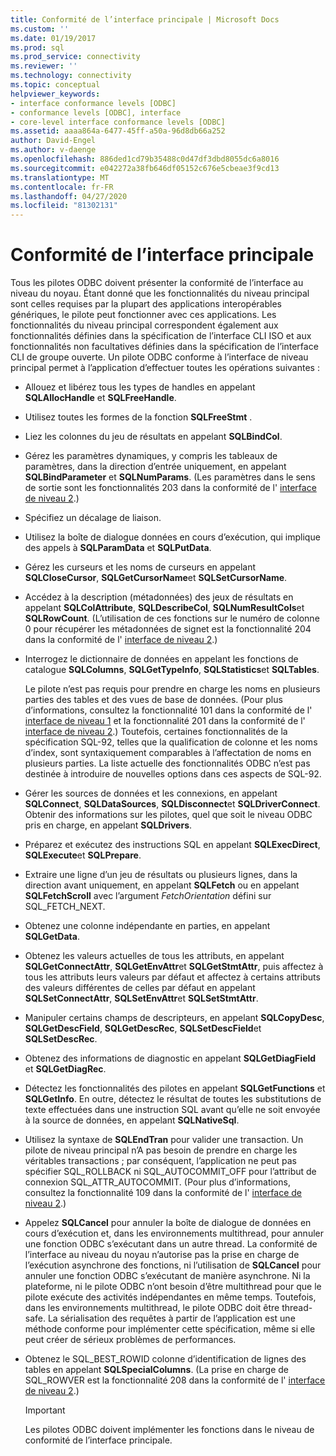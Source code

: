 ```yaml
---
title: Conformité de l’interface principale | Microsoft Docs
ms.custom: ''
ms.date: 01/19/2017
ms.prod: sql
ms.prod_service: connectivity
ms.reviewer: ''
ms.technology: connectivity
ms.topic: conceptual
helpviewer_keywords:
- interface conformance levels [ODBC]
- conformance levels [ODBC], interface
- core-level interface conformance levels [ODBC]
ms.assetid: aaaa864a-6477-45ff-a50a-96d8db66a252
author: David-Engel
ms.author: v-daenge
ms.openlocfilehash: 886ded1cd79b35488c0d47df3dbd8055dc6a8016
ms.sourcegitcommit: e042272a38fb646df05152c676e5cbeae3f9cd13
ms.translationtype: MT
ms.contentlocale: fr-FR
ms.lasthandoff: 04/27/2020
ms.locfileid: "81302131"
---
```

# <a name="core-interface-conformance"></a>Conformité de l’interface principale
Tous les pilotes ODBC doivent présenter la conformité de l’interface au niveau du noyau. Étant donné que les fonctionnalités du niveau principal sont celles requises par la plupart des applications interopérables génériques, le pilote peut fonctionner avec ces applications. Les fonctionnalités du niveau principal correspondent également aux fonctionnalités définies dans la spécification de l’interface CLI ISO et aux fonctionnalités non facultatives définies dans la spécification de l’interface CLI de groupe ouverte. Un pilote ODBC conforme à l’interface de niveau principal permet à l’application d’effectuer toutes les opérations suivantes :  
  
-   Allouez et libérez tous les types de handles en appelant **SQLAllocHandle** et **SQLFreeHandle**.  
  
-   Utilisez toutes les formes de la fonction **SQLFreeStmt** .  
  
-   Liez les colonnes du jeu de résultats en appelant **SQLBindCol**.  
  
-   Gérez les paramètres dynamiques, y compris les tableaux de paramètres, dans la direction d’entrée uniquement, en appelant **SQLBindParameter** et **SQLNumParams**. (Les paramètres dans le sens de sortie sont les fonctionnalités 203 dans la conformité de l' [interface de niveau 2](../../../odbc/reference/develop-app/level-2-interface-conformance.md).)  
  
-   Spécifiez un décalage de liaison.  
  
-   Utilisez la boîte de dialogue données en cours d’exécution, qui implique des appels à **SQLParamData** et **SQLPutData**.  
  
-   Gérez les curseurs et les noms de curseurs en appelant **SQLCloseCursor**, **SQLGetCursorName**et **SQLSetCursorName**.  
  
-   Accédez à la description (métadonnées) des jeux de résultats en appelant **SQLColAttribute**, **SQLDescribeCol**, **SQLNumResultCols**et **SQLRowCount**. (L’utilisation de ces fonctions sur le numéro de colonne 0 pour récupérer les métadonnées de signet est la fonctionnalité 204 dans la conformité de l' [interface de niveau 2](../../../odbc/reference/develop-app/level-2-interface-conformance.md).)  
  
-   Interrogez le dictionnaire de données en appelant les fonctions de catalogue **SQLColumns**, **SQLGetTypeInfo**, **SQLStatistics**et **SQLTables**.  
  
     Le pilote n’est pas requis pour prendre en charge les noms en plusieurs parties des tables et des vues de base de données. (Pour plus d’informations, consultez la fonctionnalité 101 dans la conformité de l' [interface de niveau 1](../../../odbc/reference/develop-app/level-1-interface-conformance.md) et la fonctionnalité 201 dans la conformité de l' [interface de niveau 2](../../../odbc/reference/develop-app/level-2-interface-conformance.md).) Toutefois, certaines fonctionnalités de la spécification SQL-92, telles que la qualification de colonne et les noms d’index, sont syntaxiquement comparables à l’affectation de noms en plusieurs parties. La liste actuelle des fonctionnalités ODBC n’est pas destinée à introduire de nouvelles options dans ces aspects de SQL-92.  
  
-   Gérer les sources de données et les connexions, en appelant **SQLConnect**, **SQLDataSources**, **SQLDisconnect**et **SQLDriverConnect**. Obtenir des informations sur les pilotes, quel que soit le niveau ODBC pris en charge, en appelant **SQLDrivers**.  
  
-   Préparez et exécutez des instructions SQL en appelant **SQLExecDirect**, **SQLExecute**et **SQLPrepare**.  
  
-   Extraire une ligne d’un jeu de résultats ou plusieurs lignes, dans la direction avant uniquement, en appelant **SQLFetch** ou en appelant **SQLFetchScroll** avec l’argument *FetchOrientation* défini sur SQL_FETCH_NEXT.  
  
-   Obtenez une colonne indépendante en parties, en appelant **SQLGetData**.  
  
-   Obtenez les valeurs actuelles de tous les attributs, en appelant **SQLGetConnectAttr**, **SQLGetEnvAttr**et **SQLGetStmtAttr**, puis affectez à tous les attributs leurs valeurs par défaut et affectez à certains attributs des valeurs différentes de celles par défaut en appelant **SQLSetConnectAttr**, **SQLSetEnvAttr**et **SQLSetStmtAttr**.  
  
-   Manipuler certains champs de descripteurs, en appelant **SQLCopyDesc**, **SQLGetDescField**, **SQLGetDescRec**, **SQLSetDescField**et **SQLSetDescRec**.  
  
-   Obtenez des informations de diagnostic en appelant **SQLGetDiagField** et **SQLGetDiagRec**.  
  
-   Détectez les fonctionnalités des pilotes en appelant **SQLGetFunctions** et **SQLGetInfo**. En outre, détectez le résultat de toutes les substitutions de texte effectuées dans une instruction SQL avant qu’elle ne soit envoyée à la source de données, en appelant **SQLNativeSql**.  
  
-   Utilisez la syntaxe de **SQLEndTran** pour valider une transaction. Un pilote de niveau principal n’A pas besoin de prendre en charge les véritables transactions ; par conséquent, l’application ne peut pas spécifier SQL_ROLLBACK ni SQL_AUTOCOMMIT_OFF pour l’attribut de connexion SQL_ATTR_AUTOCOMMIT. (Pour plus d’informations, consultez la fonctionnalité 109 dans la conformité de l' [interface de niveau 2](../../../odbc/reference/develop-app/level-2-interface-conformance.md).)  
  
-   Appelez **SQLCancel** pour annuler la boîte de dialogue de données en cours d’exécution et, dans les environnements multithread, pour annuler une fonction ODBC s’exécutant dans un autre thread. La conformité de l’interface au niveau du noyau n’autorise pas la prise en charge de l’exécution asynchrone des fonctions, ni l’utilisation de **SQLCancel** pour annuler une fonction ODBC s’exécutant de manière asynchrone. Ni la plateforme, ni le pilote ODBC n’ont besoin d’être multithread pour que le pilote exécute des activités indépendantes en même temps. Toutefois, dans les environnements multithread, le pilote ODBC doit être thread-safe. La sérialisation des requêtes à partir de l’application est une méthode conforme pour implémenter cette spécification, même si elle peut créer de sérieux problèmes de performances.  
  
-   Obtenez le SQL_BEST_ROWID colonne d’identification de lignes des tables en appelant **SQLSpecialColumns**. (La prise en charge de SQL_ROWVER est la fonctionnalité 208 dans la conformité de l' [interface de niveau 2](../../../odbc/reference/develop-app/level-2-interface-conformance.md).)  
  
    > [!IMPORTANT]  
    >  Les pilotes ODBC doivent implémenter les fonctions dans le niveau de conformité de l’interface principale.
